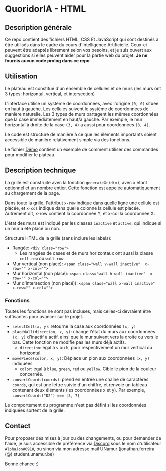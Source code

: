 # QuoridorIA - HTML

## Description générale

Ce repo contient des fichiers HTML, CSS Et JavaScript qui sont destinés à être utilisés dans le cadre du cours d'Intelligence Artificielle. Ceux-ci peuvent être adaptés librement selon vos besoins, et je suis ouvert aux suggestions si elles peuvent aider pour la partie web du projet.
**Je ne fournis aucun code prolog dans ce repo**

## Utilisation

Le plateau est constitué d'un ensemble de cellules et de murs (les murs ont 3 types: horizontal, vertical, et intersection)

L'interface utilise un système de coordonnées, avec l'origine `(0, 0)` située en haut à gauche. Les cellules suivent le système de coordonnées de manière naturelle. Les 3 types de murs partagent les mêmes coordonnées que la case immédiatement en haut/à gauche. Par exemple, le mur horizontal à droite de la case `(3, 4)` a aussi pour coordonnées `(3, 4)`.

Le code est structuré de manière à ce que les éléments importants soient accessible de manière relativement simple via des fonctions.

Le fichier [Démo](./demo.js) contient un exemple de comment utiliser des commandes pour modifier le plateau.

## Description technique

La grille est construite avec la fonction `generateGrid(x)`, avec x étant optionnel et un nombre entier. Cette fonction  est appelée automatiquement au chargement de la page. 

Dans toute la grille, l'attribut `x-row` indique dans quelle ligne une cellule est placée, et `x-col` indique dans quelle colonne la cellule est placée. Autrement dit, x-row contient la coordonnée Y, et x-col la coordonnée X.

L'état des murs est indiqué par les classes `inactive` et `active`, qui indique si un mur a été placé ou non.

Structure HTML de la grille (sans inclure les labels):
- Rangée: `<div class="row">`
  - Les rangées de cases et de murs horizontaux ont aussi la classe `cell-row` ou `wall-row`
- Mur vertical (non placé): `<span class="wall v-wall inactive"  x-row="" x-col="">`
- Mur horizontal (non placé): `<span class="wall h-wall inactive"  x-row="" x-col="">`
- Mur d'intersection (non placé)): `<span class="wall x-wall inactive"  x-row="" x-col="">`

### Fonctions

Toutes les fonctions ne sont pas incluses, mais celles-ci devraient être suffisantes pour avancer sur le projet.

- `selectCell(x, y)`: retourne la case aux coordonnées `(x, y)`
- `placeWall(direction, x, y)`: change l'état du murs aux coordonnées `(x, y)` d'inactif à actif, ainsi que le mur suivant vers la droite ou vers le bas. Cette fonction ne modifie pas les murs déjà actifs.
  - `direction`: égal à `v` ou `h`, pour respectivement un mur vertical ou horizontal.
- `movePiece(color, x, y)`: Déplace un pion aux coordonnées `(x, y)` indiquées
  - `color`: égal à `blue`, `green`, `red` ou `yellow`. Cible le pion de la couleur concernée.
- `convertCoords(coords)`: prend en entrée une chaîne de caractères `coords`, qui est une lettre suivie d'un chiffre, et renvoie un tableau contenant deux éléments (les coordonnées x et y). Par exemple, `convertCoords("D2") === [3, 7]`

Le comportement du programme n'est pas défini si les coordonnées indiquées sortent de la grille.

## Contact

Pour proposer des mises à jour ou des changements, ou pour demander de l'aide, je suis accessible de préférence via [Discord](https://discordapp.com/) sous le nom d'utilisateur `AlphaJon#0910`, ou sinon via mon adresse mail UNamur (jonathan.ferreira (@) student.unamur.be)

Bonne chance :)